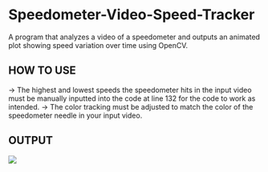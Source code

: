 # Speedometer-Video-Speed-Tracker
A program that analyzes a video of a speedometer and outputs an animated plot showing speed variation over time using OpenCV.

## HOW TO USE
-> The highest and lowest speeds the speedometer hits in the input video must be manually inputted into the code at line 132 for the code to work as intended.
-> The color tracking must be adjusted to match the color of the speedometer needle in your input video.

## OUTPUT
![](https://github.com/Excess-GitHub/Speedometer-Video-Speed-Tracker/blob/main/speedometer_reading.gif)
